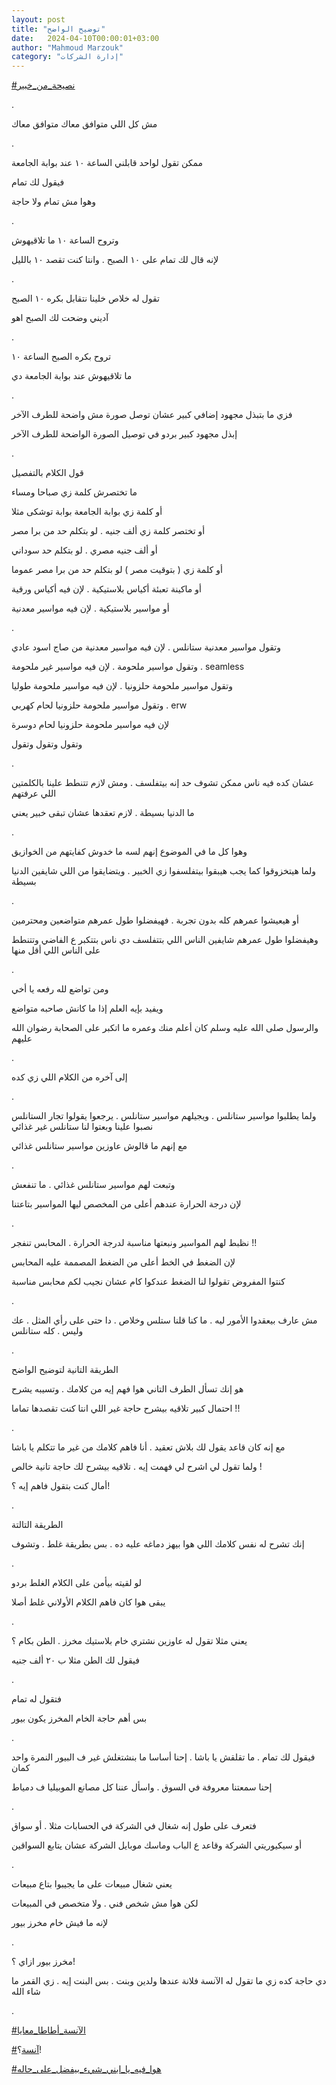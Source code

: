 ```yaml
---
layout: post
title: "توضيح الواضح"
date:   2024-04-10T00:00:01+03:00
author: "Mahmoud Marzouk"
category: "إدارة الشركات"
---
```



[<u>\#نصيحة\_من\_خبير</u>](https://www.facebook.com/hashtag/%D9%86%D8%B5%D9%8A%D8%AD%D8%A9_%D9%85%D9%86_%D8%AE%D8%A8%D9%8A%D8%B1?__eep__=6&__cft__%5b0%5d=AZWgholV6tn0daMSPfpNDBfonfUX4nUXbBGoPgYewXpSNVdDUZ6pc9o50ThEAqm55zLoMr_lClIU8oIbs7WBYIEPvjCZs890gg7OyHcke9rtvXa_Dkj29b_JN7xhMsf0uwxy4h0pI0B7MD7RdiAEkI5KHrWC8iX3oIayqs72XptH-g&__tn__=*NK-R)

.

مش كل اللي متوافق معاك متوافق معاك

.

ممكن تقول لواحد قابلني الساعة ١٠ عند بوابة
الجامعة

فيقول لك تمام

وهوا مش تمام ولا حاجة

.

وتروح الساعة ١٠ ما تلاقيهوش

لإنه قال لك تمام على ١٠ الصبح . وانتا كنت تقصد ١٠
بالليل

.

تقول له خلاص خلينا نتقابل بكره ١٠ الصبح

آديني وضحت لك الصبح اهو

.

تروح بكره الصبح الساعة ١٠

ما تلاقيهوش عند بوابة الجامعة دي

.

فزي ما بتبذل مجهود إضافي كبير عشان توصل صورة مش واضحة
للطرف الآخر

إبذل مجهود كبير بردو في توصيل الصورة الواضحة للطرف
الآخر

.

قول الكلام بالتفصيل

ما تختصرش كلمة زي صباحا ومساء

أو كلمة زي بوابة الجامعة بوابة توشكى مثلا

أو تختصر كلمة زي ألف جنيه . لو بتكلم حد من برا
مصر

أو ألف جنيه مصري . لو بتكلم حد سوداني

أو كلمة زي ( بتوقيت مصر ) لو بتكلم حد من برا مصر
عموما

أو ماكينة تعبئة أكياس بلاستيكية . لإن فيه أكياس
ورقية

أو مواسير بلاستيكية . لإن فيه مواسير معدنية

.

وتقول مواسير معدنية ستانلس . لإن فيه مواسير معدنية من
صاج اسود عادي

وتقول مواسير ملحومة . لإن فيه مواسير غير ملحومة .
seamless

وتقول مواسير ملحومة حلزونيا . لإن فيه مواسير ملحومة
طوليا

وتقول مواسير ملحومة حلزونيا لحام كهربي . erw

لإن فيه مواسير ملحومة حلزونيا لحام دوسرة

وتقول وتقول وتقول

.

عشان كده فيه ناس ممكن تشوف حد إنه بيتفلسف . ومش لازم
تتنطط علينا بالكلمتين اللي عرفتهم

ما الدنيا بسيطة . لازم تعقدها عشان تبقى خبير يعني

.

وهوا كل ما في الموضوع إنهم لسه ما خدوش كفايتهم من
الخوازيق

ولما هيتخزوقوا كما يجب هيبقوا بيتفلسفوا زي الخبير .
ويتضايقوا من اللي شايفين الدنيا بسيطة

.

أو هيعيشوا عمرهم كله بدون تجربة . فهيفضلوا طول عمرهم
متواضعين ومحترمين

وهيفضلوا طول عمرهم شايفين الناس اللي بتتفلسف دي ناس
بتتكبر ع الفاضي وتتنطط على الناس اللي أقل منها

.

ومن تواضع لله رفعه يا أخي

ويفيد بإيه العلم إذا ما كانش صاحبه متواضع

والرسول صلى الله عليه وسلم كان أعلم منك وعمره ما اتكبر
على الصحابة رضوان الله عليهم

.

إلى آخره من الكلام اللي زي كده

.

ولما يطلبوا مواسير ستانلس . ويجيلهم مواسير ستانلس .
يرجعوا يقولوا تجار الستانلس نصبوا علينا وبعتوا لنا ستانلس غير
غذائي

مع إنهم ما قالوش عاوزين مواسير ستانلس غذائي

.

وتبعت لهم مواسير ستانلس غذائي . ما تنفعش

لإن درجة الحرارة عندهم أعلى من المخصص ليها المواسير
بتاعتنا

.

نظبط لهم المواسير ونبعتها مناسبة لدرجة الحرارة . المحابس
تنفجر !!

لإن الضغط في الخط أعلى من الضغط المصممة عليه
المحابس

كنتوا المفروض تقولوا لنا الضغط عندكوا كام عشان نجيب لكم
محابس مناسبة

.

مش عارف بيعقدوا الأمور ليه . ما كنا قلنا ستلس وخلاص . دا
حتى على رأي المثل . عك وليس . كله ستانلس

.

الطريقة التانية لتوضيح الواضح

هو إنك تسأل الطرف التاني هوا فهم إيه من كلامك . وتسيبه
يشرح

احتمال كبير تلاقيه بيشرح حاجة غير اللي انتا كنت تقصدها
تماما !!

.

مع إنه كان قاعد يقول لك بلاش تعقيد . أنا فاهم كلامك من
غير ما تتكلم يا باشا

ولما تقول لي اشرح لي فهمت إيه . تلاقيه بيشرح لك حاجة
تانية خالص !

أمال كنت بتقول فاهم إيه ؟!

.

الطريقة التالتة

إنك تشرح له نفس كلامك اللي هوا بيهز دماغه عليه ده . بس
بطريقة غلط . وتشوف

.

لو لقيته بيأمن على الكلام الغلط بردو

يبقى هوا كان فاهم الكلام الأولاني غلط أصلا

.

يعني مثلا تقول له عاوزين نشتري خام بلاستيك مخرز . الطن
بكام ؟

فيقول لك الطن مثلا ب ٢٠ ألف جنيه

.

فتقول له تمام

بس أهم حاجة الخام المخرز يكون بيور

.

فيقول لك تمام . ما تقلقش يا باشا .
إحنا أساسا ما بنشتغلش غير ف البيور النمرة واحد
كمان

إحنا سمعتنا معروفة في السوق . واسأل عننا كل مصانع
الموبيليا ف دمياط

.

فتعرف على طول إنه شغال في الشركة في الحسابات مثلا . أو
سواق

أو سيكيوريتي الشركة وقاعد ع الباب وماسك موبايل الشركة
عشان يتابع السواقين

.

يعني شغال مبيعات على ما يجيبوا بتاع مبيعات

لكن هوا مش شخص فني . ولا متخصص في المبيعات

لإنه ما فيش خام مخرز بيور

.

مخرز بيور ازاي ؟!

دي حاجة كده زي ما تقول له الآنسة فلانة عندها ولدين وبنت
. بس البنت إيه . زي القمر ما شاء الله

.

[<u>\#الآنسة\_أطاطا\_معايا</u>](https://www.facebook.com/hashtag/%D8%A7%D9%84%D8%A2%D9%86%D8%B3%D8%A9_%D8%A3%D8%B7%D8%A7%D8%B7%D8%A7_%D9%85%D8%B9%D8%A7%D9%8A%D8%A7?__eep__=6&__cft__%5b0%5d=AZWgholV6tn0daMSPfpNDBfonfUX4nUXbBGoPgYewXpSNVdDUZ6pc9o50ThEAqm55zLoMr_lClIU8oIbs7WBYIEPvjCZs890gg7OyHcke9rtvXa_Dkj29b_JN7xhMsf0uwxy4h0pI0B7MD7RdiAEkI5KHrWC8iX3oIayqs72XptH-g&__tn__=*NK-R)

[<u>\#آنسة</u>](https://www.facebook.com/hashtag/%D8%A2%D9%86%D8%B3%D8%A9?__eep__=6&__cft__%5b0%5d=AZWgholV6tn0daMSPfpNDBfonfUX4nUXbBGoPgYewXpSNVdDUZ6pc9o50ThEAqm55zLoMr_lClIU8oIbs7WBYIEPvjCZs890gg7OyHcke9rtvXa_Dkj29b_JN7xhMsf0uwxy4h0pI0B7MD7RdiAEkI5KHrWC8iX3oIayqs72XptH-g&__tn__=*NK-R)؟!

[<u>\#هوا\_فيه\_يا\_ابني\_شيء\_بيفضل\_على\_حاله</u>](https://www.facebook.com/hashtag/%D9%87%D9%88%D8%A7_%D9%81%D9%8A%D9%87_%D9%8A%D8%A7_%D8%A7%D8%A8%D9%86%D9%8A_%D8%B4%D9%8A%D8%A1_%D8%A8%D9%8A%D9%81%D8%B6%D9%84_%D8%B9%D9%84%D9%89_%D8%AD%D8%A7%D9%84%D9%87?__eep__=6&__cft__%5b0%5d=AZWgholV6tn0daMSPfpNDBfonfUX4nUXbBGoPgYewXpSNVdDUZ6pc9o50ThEAqm55zLoMr_lClIU8oIbs7WBYIEPvjCZs890gg7OyHcke9rtvXa_Dkj29b_JN7xhMsf0uwxy4h0pI0B7MD7RdiAEkI5KHrWC8iX3oIayqs72XptH-g&__tn__=*NK-R)
